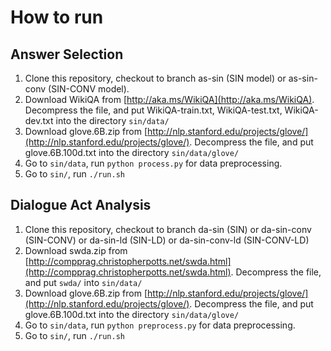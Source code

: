 # How to run

## Answer Selection
1. Clone this repository, checkout to branch as-sin (SIN model) or as-sin-conv (SIN-CONV model).
2. Download WikiQA from [http://aka.ms/WikiQA](http://aka.ms/WikiQA). Decompress the file, and put WikiQA-train.txt, WikiQA-test.txt, WikiQA-dev.txt into the directory <code>sin/data/</code>
3. Download glove.6B.zip from [http://nlp.stanford.edu/projects/glove/](http://nlp.stanford.edu/projects/glove/). Decompress the file, and put glove.6B.100d.txt into the directory <code>sin/data/glove/</code>
4. Go to <code>sin/data</code>, run <code>python process.py</code> for data preprocessing.
5. Go to <code>sin/</code>, run <code>./run.sh</code>


## Dialogue Act Analysis
1. Clone this repository, checkout to branch da-sin (SIN) or da-sin-conv (SIN-CONV) or da-sin-ld (SIN-LD) or da-sin-conv-ld (SIN-CONV-LD)
2. Download swda.zip from [http://compprag.christopherpotts.net/swda.html](http://compprag.christopherpotts.net/swda.html). Decompress the file, and put <code>swda/</code> into <code>sin/data/</code>
3. Download glove.6B.zip from [http://nlp.stanford.edu/projects/glove/](http://nlp.stanford.edu/projects/glove/). Decompress the file, and put glove.6B.100d.txt into the directory <code>sin/data/glove/</code>
4. Go to <code>sin/data</code>, run <code>python preprocess.py</code> for data preprocessing.
5. Go to <code>sin/</code>, run <code>./run.sh</code>
